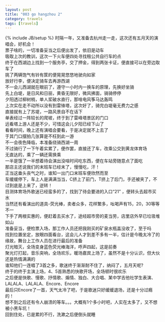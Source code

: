 ```yaml
---
layout: post
title: "003 go hangzhou 2"
category: travels 
tags: [travels]
---
```

{% include JB/setup %}
时隔一年，又准备去杭州走一走，这次还有五月天的演唱会，好机会！  
票子啥的，一切准备妥当之后便出发了，依旧是动车  
吸取上次的教训，这次一下火车便四处寻找租公共自行车的点  
终于在西湖边上找到一个服务亭，交了押金，得到两张卡证，便直接可以在旁边取车了  
挑了两辆饱气有铃有筐的便晃晃悠悠地驶向如家  
放好行李，便决定骑车去再游西湖  
不一会儿西湖就在眼前了，遵守一小时内一换车的原理，先换好坐骑  
先上白堤，是日风和日丽，黄昏无限好，微风拂面，骑骑停停  
夕阳透过柳树梢，单人浆破水直行，那啥电风筝马达轰鸣  
上次实在走不动所以没有到雷锋塔，这次好了，骑完白堤毫无费力之感  
直接就有上了苏堤，一路风景自不在话下  
单表经过一阵较长的爬坡，终于到了雷峰塔景区的门口  
远看塔上游人还是不少，可惜这会儿夕阳已经下山了  
看看时间，晚上还有演唱会要看，于是决定就不上去了  
于其门口摆拍几张算是不枉到此一游  
不一会夜色降临，本准备绕骑西湖一周  
不过骑行了一下午着实累了，便作罢，直接还了车，改乘公交到黄龙体育场  
无直达的，乘了一辆还需换乘  
一半是饿了一半想着待会演出没啥时间吃东西，便在车站旁随意点了面吃  
那店主还说我们的末班车已经末了，慢慢吃，汗！  
正当这垂头丧气之时，谁知一出门口末班车便欣然而至  
车缓缓停下，车上人是满满当当，C挤上了前门，T挤上了后门，手还被夹了，不过到底是上来了，逆转！  
目测体育场外歌迷已经蛮多的了，找到了待会要进的入口“21” ，便转头去超市买水  
当然还有看演出的道具-荧光棒，卖者众多，花样繁多，吆喝声有15，20，30等等不一  
下手了两根实惠的，便赶着去买水了，途经超市旁的麦当劳，店里店外早已垃圾堆如山  
准备妥当，便检票入场，那工作人员还把我刚买的矿泉水瓶盖没收了，至于吗  
找到位置坐定，放眼四面看台，这会儿人才到差不多有一半，估计是今晚太冷了的缘故，舞台上工作人员在进行最后的准备  
灯光暗灭，全场变身蓝色荧光棒海洋，呼声四起，这是前奏  
聚光灯打起，音乐突响，全场欢乐，暖场嘉宾上场了，虽然不是十分认识，但大伙还是热情满满的  
谁知他们一连唱了3首之多，歌迷终于渐渐耐不住了，纳闷了，五月天呢?  
终于的终于主演上场，4、5首熟悉的快歌开场，全场顿时很欢乐  
之后便是快歌、慢歌、抒情歌、煽情、独白、大合唱、某中学吉他社学生表演、LALALA、LALALA、Encore、Encore  
最后只Encore了一首，天气太冷了吧，于是歌迷只好缓缓退场，还是十分过瘾的！  
想不到之后还有令人崩溃的等车。。。大概有1个多小时吧，人实在太多了，又不想被小黑车坑！  
回到住处，已是累的不行，洗漱之后便倒头就睡  



